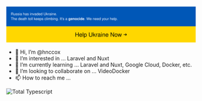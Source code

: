 [![Stand with Ukraine](https://raw.githubusercontent.com/vshymanskyy/StandWithUkraine/main/banner2-direct.svg)](https://vshymanskyy.github.io/StandWithUkraine)

- 👋 Hi, I’m @hnccox
- 👀 I’m interested in ... Laravel and Nuxt
- 🌱 I’m currently learning ... Laravel and Nuxt, Google Cloud, Docker, etc.
- 💞️ I’m looking to collaborate on ... VideoDocker
- 📫 How to reach me ... 

<!---
hnccox/hnccox is a ✨ special ✨ repository because its `README.md` (this file) appears on your GitHub profile.
You can click the Preview link to take a look at your changes.
--->

![Total Typescript](https://res.cloudinary.com/total-typescript/image/upload/v1712838279/certificate/977949ac-f76a-4133-90e3-d99ce688ac4a/zod.png)
